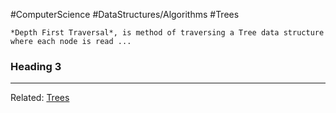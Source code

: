 #ComputerScience #DataStructures/Algorithms #Trees 

```ad-summary
*Depth First Traversal*, is method of traversing a Tree data structure where each node is read ...
```

### Heading 3


---
Related: [Trees](Trees.md)